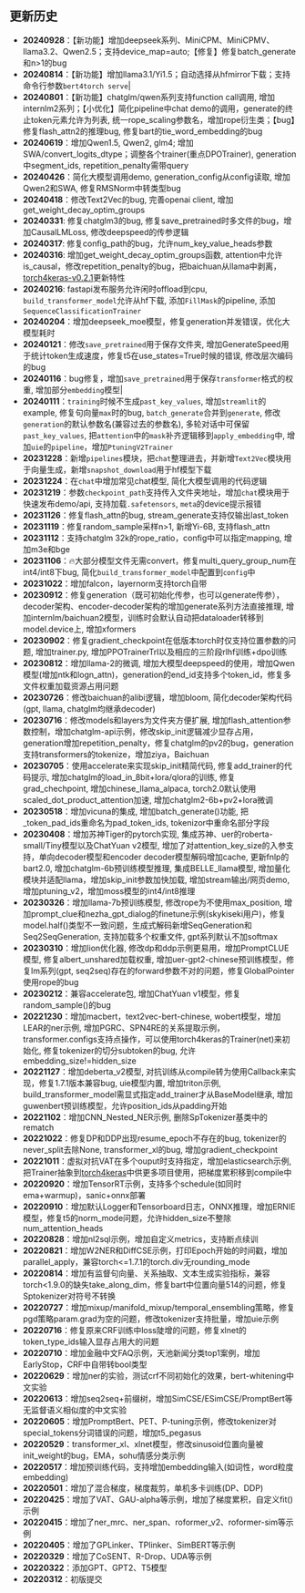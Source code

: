 ## 更新历史

- **20240928**：【新功能】增加deepseek系列、MiniCPM、MiniCPMV、llama3.2、Qwen2.5；支持device_map=auto;【修复】修复batch_generate和n>1的bug
- **20240814**：【新功能】增加llama3.1/Yi1.5；自动选择从hfmirror下载；支持命令行参数`bert4torch serve`|
- **20240801**：【新功能】chatglm/qwen系列支持function call调用, 增加internlm2系列；【小优化】简化pipeline中chat demo的调用，generate的终止token元素允许为列表, 统一rope_scaling参数名，增加rope衍生类；【bug】修复flash_attn2的推理bug, 修复bart的tie_word_embedding的bug
- **20240619**：增加Qwen1.5, Qwen2, glm4; 增加SWA/convert_logits_dtype；调整各个trainer(重点DPOTrainer), generation中segment_ids, repetition_penalty需带query
- **20240426**：简化大模型调用demo, generation_config从config读取, 增加Qwen2和SWA, 修复RMSNorm中转类型bug
- **20240418**：修改Text2Vec的bug, 完善openai client, 增加get_weight_decay_optim_groups
- **20240331**: 修复chatglm3的bug, 修复save_pretrained时多文件的bug，增加CausalLMLoss, 修改deepspeed的传参逻辑
- **20240317**: 修复config_path的bug，允许num_key_value_heads参数
- **20240316**: 增加get_weight_decay_optim_groups函数, attention中允许is_causal，修改repetition_penalty的bug，把baichuan从llama中剥离，[torch4keras-v0.2.1](https://github.com/Tongjilibo/torch4keras/releases/tag/v0.2.1)更新特性
- **20240216**: fastapi发布服务允许闲时offload到cpu, `build_transformer_model`允许从hf下载, 添加`FillMask`的pipeline, 添加`SequenceClassificationTrainer`
- **20240204**：增加deepseek_moe模型，修复generation并发错误，优化大模型耗时
- **20240121**：修改`save_pretrained`用于保存文件夹, 增加GenerateSpeed用于统计token生成速度，修复t5在use_states=True时候的错误, 修改层次编码的bug
- **20240116**：bug修复，增加`save_pretrained`用于保存`transformer`格式的权重, 增加部分`embedding`模型|
- **20240111**：`training`时候不生成`past_key_values`, 增加`streamlit`的example, 修复句向量`max`时的bug, `batch_generate`合并到`generate`, 修改`generation`的默认参数名(兼容过去的参数名), 多轮对话中可保留`past_key_values`, 把`attention`中的`mask`补齐逻辑移到`apply_embedding`中, 增加`uie`的`pipeline`，增加`PtuningV2Trainer`
- **20231228**：新增`pipelines`模块，把`chat`整理进去，并新增`Text2Vec`模块用于向量生成，新增`snapshot_download`用于hf模型下载
- **20231224**：在`chat`中增加常见chat模型, 简化大模型调用的代码逻辑
- **20231219**：参数`checkpoint_path`支持传入文件夹地址，增加`chat`模块用于快速发布demo/api, 支持加载`.safetensors`, `meta`的device提示报错
- **20231126**：修复flash_attn的bug, stream_generate支持仅输出last_token
- **20231119**：修复random_sample采样n>1, 新增Yi-6B, 支持flash_attn
- **20231112**：支持chatglm 32k的rope_ratio，config中可以指定mapping, 增加m3e和bge
- **20231106**：🔥大部分模型文件无需convert，修复multi_query_group_num在int4/int8下bug, 简化`build_transformer_model`中配置到`config`中
- **20231022**：增加falcon，layernorm支持torch自带
- **20230912**：修复generation（既可初始化传参，也可以generate传参），decoder架构、encoder-decoder架构的增加generate系列方法直接推理, 增加internlm/baichuan2模型，训练时会默认自动把dataloader转移到model.device上, 增加xformers
- **20230902**：修复gradient_checkpoint在低版本torch时仅支持位置参数的问题, 增加trainer.py, 增加PPOTrainerTrl以及相应的三阶段rlhf训练+dpo训练
- **20230812**：增加llama-2的微调, 增加大模型deepspeed的使用，增加Qwen模型(增加ntk和logn_attn)，generation的end_id支持多个token_id，修复多文件权重加载资源占用问题
- **20230726**：修改baichuan的alibi逻辑，增加bloom, 简化decoder架构代码(gpt, llama, chatglm均继承decoder)
- **20230716**：修改models和layers为文件夹方便扩展, 增加flash_attention参数控制，增加chatglm-api示例，修改skip_init逻辑减少显存占用，generation增加repetition_penalty，修复chatglm的pv2的bug，generation支持transformers的tokenize，增加ziya，Baichuan
- **20230705**：使用accelerate来实现skip_init精简代码, 修复add_trainer的代码提示, 增加chatglm的load_in_8bit+lora/qlora的训练, 修复grad_chechpoint, 增加chinese_llama_alpaca, torch2.0默认使用scaled_dot_product_attention加速, 增加chatglm2-6b+pv2+lora微调
- **20230518**：增加vicuna的集成, 增加batch_generate()功能, 把_token_pad_ids重命名为pad_token_ids, tokenizor中重命名部分字段
- **20230408**：增加苏神Tiger的pytorch实现, 集成苏神、uer的roberta-small/Tiny模型以及ChatYuan v2模型, 增加了对attention_key_size的入参支持，单向decoder模型和encoder decoder模型解码增加cache, 更新fnlp的bart2.0, 增加chatglm-6b预训练模型推理, 集成BELLE_llama模型, 增加量化模块并适配llama，增加skip_init参数加快加载, 增加stream输出/网页demo, 增加ptuning_v2，增加moss模型的int4/int8推理
- **20230326**：增加llama-7b预训练模型, 修改rope为不使用max_position, 增加prompt_clue和nezha_gpt_dialog的finetune示例(skykiseki用户)，修复model.half()类型不一致问题，生成式解码新增SeqGeneration和Seq2SeqGeneration, 支持加载多个权重文件, gpt系列默认不加softmax
- **20230310**：增加lion优化器, 修改dp和ddp示例更易用，增加PromptCLUE模型, 修复albert_unshared加载权重, 增加uer-gpt2-chinese预训练模型，修复lm系列(gpt, seq2seq)存在的forward参数不对的问题，修复GlobalPointer使用rope的bug
- **20230212**：兼容accelerate包, 增加ChatYuan v1模型，修复random_sample()的bug
- **20221230**：增加macbert，text2vec-bert-chinese, wobert模型，增加LEAR的ner示例, 增加PGRC、SPN4RE的关系提取示例，transformer.configs支持点操作，可以使用torch4keras的Trainer(net)来初始化, 修复tokenizer的切分subtoken的bug, 允许embedding_size!=hidden_size
- **20221127**：增加deberta_v2模型, 对抗训练从compile转为使用Callback来实现，修复1.7.1版本兼容bug, uie模型内置, 增加triton示例, build_transformer_model需显式指定add_trainer才从BaseModel继承, 增加guwenbert预训练模型，允许position_ids从padding开始
- **20221102**：增加CNN_Nested_NER示例, 删除SpTokenizer基类中的rematch
- **20221022**：修复DP和DDP出现resume_epoch不存在的bug, tokenizer的never_split去除None, transformer_xl的bug, 增加gradient_checkpoint
- **20221011**：虚拟对抗VAT在多个ouput时支持指定，增加elasticsearch示例, 把Trainer抽象到[torch4keras](https://github.com/Tongjilibo/torch4keras)中供更多项目使用，把梯度累积移到compile中
- **20220920**：增加TensorRT示例，支持多个schedule(如同时ema+warmup)，sanic+onnx部署
- **20220910**：增加默认Logger和Tensorboard日志，ONNX推理，增加ERNIE模型，修复t5的norm_mode问题，允许hidden_size不整除num_attention_heads
- **20220828**：增加nl2sql示例，增加自定义metrics，支持断点续训
- **20220821**：增加W2NER和DiffCSE示例，打印Epoch开始的时间戳，增加parallel_apply，兼容torch<=1.7.1的torch.div无rounding_mode
- **20220814**：增加有监督句向量、关系抽取、文本生成实验指标，兼容torch<1.9.0的缺失take_along_dim，修复bart中位置向量514的问题，修复Sptokenizer对符号不转换
- **20220727**：增加mixup/manifold_mixup/temporal_ensembling策略，修复pgd策略param.grad为空的问题，修改tokenizer支持批量，增加uie示例
- **20220716**：修复原来CRF训练中loss陡增的问题，修复xlnet的token_type_ids输入显存占用大的问题
- **20220710**：增加金融中文FAQ示例，天池新闻分类top1案例，增加EarlyStop，CRF中自带转bool类型
- **20220629**：增加ner的实验，测试crf不同初始化的效果，bert-whitening中文实验
- **20220613**：增加seq2seq+前缀树，增加SimCSE/ESimCSE/PromptBert等无监督语义相似度的中文实验
- **20220605**：增加PromptBert、PET、P-tuning示例，修改tokenizer对special_tokens分词错误的问题，增加t5_pegasus
- **20220529**：transformer_xl、xlnet模型，修改sinusoid位置向量被init_weight的bug，EMA，sohu情感分类示例
- **20220517**：增加预训练代码，支持增加embedding输入(如词性，word粒度embedding)
- **20220501**：增加了混合梯度，梯度裁剪，单机多卡训练(DP、DDP)
- **20220425**：增加了VAT、GAU-alpha等示例，增加了梯度累积，自定义fit()示例
- **20220415**：增加了ner_mrc、ner_span、roformer_v2、roformer-sim等示例
- **20220405**：增加了GPLinker、TPlinker、SimBERT等示例
- **20220329**：增加了CoSENT、R-Drop、UDA等示例
- **20220322**：添加GPT、GPT2、T5模型
- **20220312**：初版提交
